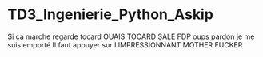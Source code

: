 # TD3_Ingenierie_Python_Askip
Si ca marche regarde tocard OUAIS TOCARD SALE FDP oups pardon je me suis emporté
Il faut appuyer sur I IMPRESSIONNANT MOTHER FUCKER
